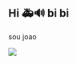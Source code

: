 ## Hi 🚑🔊 bi bi

sou joao

![](https://media1.tenor.com/m/0OKBj9gBf84AAAAd/trollface-plants-vs-zombies.gif)

